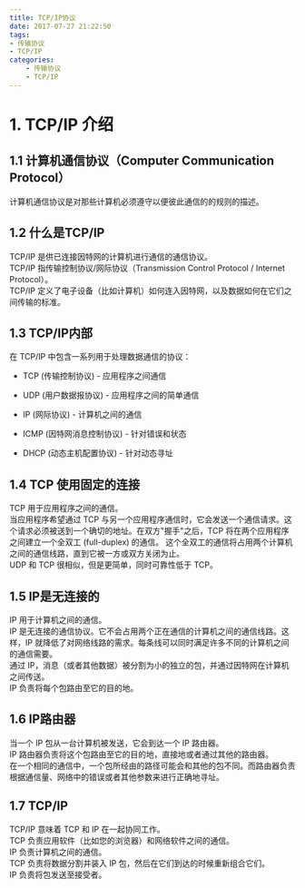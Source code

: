 ```yaml
---
title: TCP/IP协议
date: 2017-07-27 21:22:50
tags:
- 传输协议
- TCP/IP
categories: 
	- 传输协议
	- TCP/IP
---
```

# 1. TCP/IP 介绍
## 1.1 计算机通信协议（Computer Communication Protocol）
计算机通信协议是对那些计算机必须遵守以便彼此通信的的规则的描述。
## 1.2 什么是TCP/IP
TCP/IP 是供已连接因特网的计算机进行通信的通信协议。   
TCP/IP 指传输控制协议/网际协议（Transmission Control Protocol / Internet Protocol）。   
TCP/IP 定义了电子设备（比如计算机）如何连入因特网，以及数据如何在它们之间传输的标准。 
<!-- more -->  
## 1.3 TCP/IP内部
在 TCP/IP 中包含一系列用于处理数据通信的协议：


- TCP (传输控制协议) - 应用程序之间通信


- UDP (用户数据报协议) - 应用程序之间的简单通信


- IP (网际协议) - 计算机之间的通信


- ICMP (因特网消息控制协议) - 针对错误和状态


- DHCP (动态主机配置协议) - 针对动态寻址
## 1.4 TCP 使用固定的连接
TCP 用于应用程序之间的通信。  
当应用程序希望通过 TCP 与另一个应用程序通信时，它会发送一个通信请求。这个请求必须被送到一个确切的地址。在双方"握手"之后，TCP 将在两个应用程序之间建立一个全双工 (full-duplex) 的通信。
这个全双工的通信将占用两个计算机之间的通信线路，直到它被一方或双方关闭为止。   
UDP 和 TCP 很相似，但是更简单，同时可靠性低于 TCP。
## 1.5 IP是无连接的
IP 用于计算机之间的通信。   
IP 是无连接的通信协议。它不会占用两个正在通信的计算机之间的通信线路。这样，IP 就降低了对网络线路的需求。每条线可以同时满足许多不同的计算机之间的通信需要。   
通过 IP，消息（或者其他数据）被分割为小的独立的包，并通过因特网在计算机之间传送。   
IP 负责将每个包路由至它的目的地。
## 1.6 IP路由器
当一个 IP 包从一台计算机被发送，它会到达一个 IP 路由器。   
IP 路由器负责将这个包路由至它的目的地，直接地或者通过其他的路由器。   
在一个相同的通信中，一个包所经由的路径可能会和其他的包不同。而路由器负责根据通信量、网络中的错误或者其他参数来进行正确地寻址。
## 1.7 TCP/IP
TCP/IP 意味着 TCP 和 IP 在一起协同工作。   
TCP 负责应用软件（比如您的浏览器）和网络软件之间的通信。   
IP 负责计算机之间的通信。   
TCP 负责将数据分割并装入 IP 包，然后在它们到达的时候重新组合它们。   
IP 负责将包发送至接受者。
